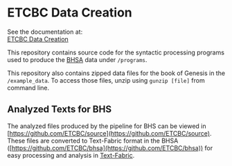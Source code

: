 # ETCBC Data Creation

See the documentation at:<br>
[ETCBC Data Creation](http://www.etcbc.nl/datacreation)

This repository contains source code for the syntactic processing programs used to produce the [BHSA](https://github.com/ETCBC/bhsa) data under `/programs`.

This repository also contains zipped data files for the book of Genesis in the `/example_data`. To access those files, unzip using `gunzip [file]` from command line.


## Analyzed Texts for BHS

The analyzed files produced by the pipeline for BHS can be viewed in [https://github.com/ETCBC/source](https://github.com/ETCBC/source). These files are converted to Text-Fabric format in the BHSA ([https://github.com/ETCBC/bhsa](https://github.com/ETCBC/bhsa)) for easy processing and analysis in [Text-Fabric](https://annotation.github.io/text-fabric/).
